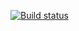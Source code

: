 [![Build status](https://ci.appveyor.com/api/projects/status/dx5023p4ey0t09bp?svg=true)](https://ci.appveyor.com/project/Kukh29/2-3-patterns)